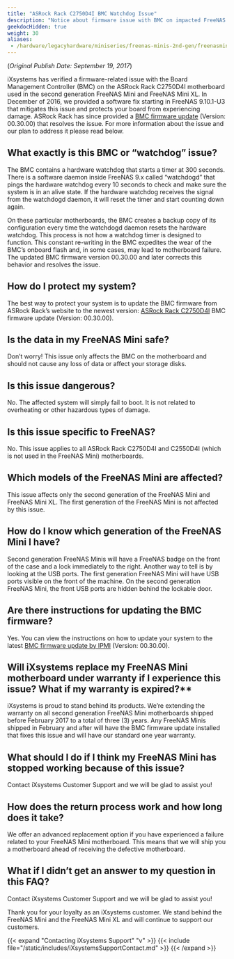 ```yaml
---
title: "ASRock Rack C2750D4I BMC Watchdog Issue"
description: "Notice about firmware issue with BMC on impacted FreeNAS Mini systems."
geekdocHidden: true
weight: 30
aliases:
 - /hardware/legacyhardware/miniseries/freenas-minis-2nd-gen/freenasminibmcwatchdog/
---
```


(*Original Publish Date: September 19, 2017*)

iXsystems has verified a firmware-related issue with the Board Management Controller (BMC) on the ASRock Rack C2750D4I motherboard used in the second generation FreeNAS Mini and FreeNAS Mini XL. In December of 2016, we provided a software fix starting in FreeNAS 9.10.1-U3 that mitigates this issue and protects your board from experiencing damage. ASRock Rack has since provided a [BMC firmware update](https://www.asrockrack.com/general/productdetail.asp?Model=C2750D4I) (Version: 00.30.00) that resolves the issue. For more information about the issue and our plan to address it please read below.

## What exactly is this BMC or “watchdog” issue?

The BMC contains a hardware watchdog that starts a timer at 300 seconds. There is a software daemon inside FreeNAS 9.x called “watchdogd” that pings the hardware watchdog every 10 seconds to check and make sure the system is in an alive state. If the hardware watchdog receives the signal from the watchdogd daemon, it will reset the timer and start counting down again.

On these particular motherboards, the BMC creates a backup copy of its configuration every time the watchdogd daemon resets the hardware watchdog. This process is not how a watchdog timer is designed to function. This constant re-writing in the BMC expedites the wear of the BMC’s onboard flash and, in some cases, may lead to motherboard failure. The updated BMC firmware version 00.30.00 and later corrects this behavior and resolves the issue.

## How do I protect my system?

The best way to protect your system is to update the BMC firmware from ASRock Rack’s website to the newest version: [ASRock Rack C2750D4I](https://www.asrockrack.com/general/productdetail.asp?Model=C2750D4I) BMC firmware update (Version: 00.30.00).

## Is the data in my FreeNAS Mini safe?

Don’t worry! This issue only affects the BMC on the motherboard and should not cause any loss of data or affect your storage disks.

## Is this issue dangerous?

No. The affected system will simply fail to boot. It is not related to overheating or other hazardous types of damage.

## Is this issue specific to FreeNAS?

No. This issue applies to all ASRock Rack C2750D4I and C2550D4I (which is not used in the FreeNAS Mini) motherboards.

## Which models of the FreeNAS Mini are affected?

This issue affects only the second generation of the FreeNAS Mini and FreeNAS Mini XL. The first generation of the FreeNAS Mini is not affected by this issue.

## How do I know which generation of the FreeNAS Mini I have?

Second generation FreeNAS Minis will have a FreeNAS badge on the front of the case and a lock immediately to the right. Another way to tell is by looking at the USB ports. The first generation FreeNAS Mini will have USB ports visible on the front of the machine. On the second generation FreeNAS Mini, the front USB ports are hidden behind the lockable door.

## Are there instructions for updating the BMC firmware?

Yes. You can view the instructions on how to update your system to the latest [BMC firmware update by IPMI](https://www.asrockrack.com/support/faq.asp?id=6) (Version: 00.30.00).

## Will iXsystems replace my FreeNAS Mini motherboard under warranty if I experience this issue? What if my warranty is expired?**

iXsystems is proud to stand behind its products. We’re extending the warranty on all second generation FreeNAS Mini motherboards shipped before February 2017 to a total of three (3) years. Any FreeNAS Minis shipped in February and after will have the BMC firmware update installed that fixes this issue and will have our standard one year warranty.

## What should I do if I think my FreeNAS Mini has stopped working because of this issue?

Contact iXsystems Customer Support and we will be glad to assist you!

## How does the return process work and how long does it take?

We offer an advanced replacement option if you have experienced a failure related to your FreeNAS Mini motherboard. This means that we will ship you a motherboard ahead of receiving the defective motherboard.

## What if I didn’t get an answer to my question in this FAQ?

Contact iXsystems Customer Support and we will be glad to assist you!

Thank you for your loyalty as an iXsystems customer. We stand behind the FreeNAS Mini and the FreeNAS Mini XL and will continue to support our customers.

{{< expand "Contacting iXsystems Support" "v" >}}
{{< include file="/static/includes/iXsystemsSupportContact.md" >}}
{{< /expand >}}
